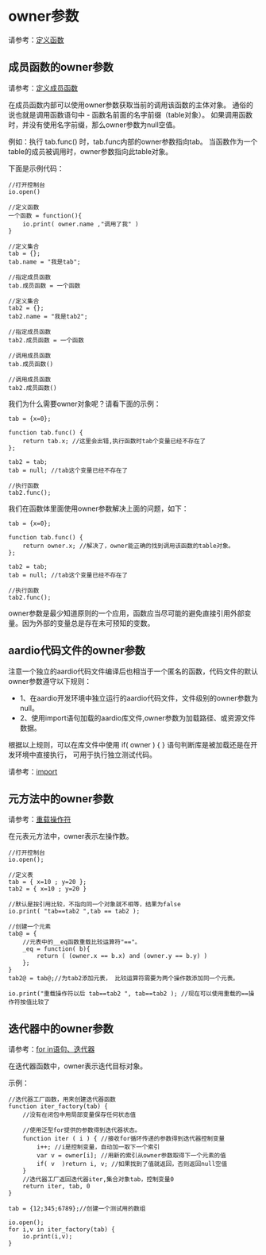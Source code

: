 # owner参数

 请参考：[定义函数](the%20language/function/definitions)

## 成员函数的owner参数

请参考：[定义成员函数](the%20language/function/definitions#member)

在成员函数内部可以使用owner参数获取当前的调用该函数的主体对象。
通俗的说也就是调用函数语句中 - 函数名前面的名字前缀（table对象）。
如果调用函数时，并没有使用名字前缀，那么owner参数为null空值。

例如：执行 tab.func() 时，tab.func内部的owner参数指向tab。
当函数作为一个table的成员被调用时，owner参数指向此table对象。

下面是示例代码：

``` aau
//打开控制台
io.open()

//定义函数
一个函数 = function(){
	io.print( owner.name ,"调用了我" )
}

//定义集合
tab = {};
tab.name = "我是tab";

//指定成员函数
tab.成员函数 = 一个函数

//定义集合
tab2 = {};
tab2.name = "我是tab2";

//指定成员函数
tab2.成员函数 = 一个函数

//调用成员函数
tab.成员函数()

//调用成员函数
tab2.成员函数()
```

我们为什么需要owner对象呢？请看下面的示例：

``` aau
tab = {x=0};

function tab.func() {
	return tab.x; //这里会出错,执行函数时tab个变量已经不存在了
};

tab2 = tab;
tab = null; //tab这个变量已经不存在了

//执行函数
tab2.func();
```

我们在函数体里面使用owner参数解决上面的问题，如下：

``` aau
tab = {x=0};

function tab.func() {
	return owner.x; //解决了，owner能正确的找到调用该函数的table对象。
};

tab2 = tab;
tab = null; //tab这个变量已经不存在了

//执行函数
tab2.func();
```

owner参数是最少知道原则的一个应用，函数应当尽可能的避免直接引用外部变量。因为外部的变量总是存在未可预知的变数。



## aardio代码文件的owner参数

注意一个独立的aardio代码文件编译后也相当于一个匿名的函数，代码文件的默认owner参数遵守以下规则：

* 1、在aardio开发环境中独立运行的aardio代码文件，文件级别的owner参数为null。
* 2、使用import语句加载的aardio库文件,owner参数为加载路径、或资源文件数据。


 根据以上规则，可以在库文件中使用 if( owner ) {  } 语句判断库是被加载还是在开发环境中直接执行，
  可用于执行独立测试代码。

请参考：[import](libraries/import)

## 元方法中的owner参数

请参考：[重载操作符](the%20language/operator/overloading)

在元表元方法中，owner表示左操作数。

``` aau
//打开控制台
io.open();

//定义表
tab = { x=10 ; y=20 };
tab2 = { x=10 ; y=20 }

//默认是按引用比较，不指向同一个对象就不相等，结果为false
io.print( "tab==tab2 ",tab == tab2 );

//创建一个元素
tab@ = {
	//元表中的__eq函数重载比较运算符"=="。
	_eq = function( b){
		return ( (owner.x == b.x) and (owner.y == b.y) )
	};
}
tab2@ = tab@;//为tab2添加元表， 比较运算符需要为两个操作数添加同一个元表。

io.print("重载操作符以后 tab==tab2 ", tab==tab2 ); //现在可以使用重载的==操作符按值比较了
```

## 迭代器中的owner参数

请参考：[for in语句、迭代器](the%20language/statements/looping#forin)

在迭代器函数中，owner表示迭代目标对象。

示例：

``` aau
//迭代器工厂函数，用来创建迭代器函数
function iter_factory(tab) {
    //没有在闭包中用局部变量保存任何状态值

    //使用泛型for提供的参数得到迭代器状态。
    function iter ( i ) { //接收for循环传递的参数得到迭代器控制变量
        i++; //i是控制变量，自动加一取下一个索引
        var v = owner[i]; //用新的索引从owner参数取得下一个元素的值
        if( v  )return i, v; //如果找到了值就返回，否则返回null空值
    }
    //迭代器工厂返回迭代器iter,集合对象tab，控制变量0
    return iter, tab, 0
}

tab = {12;345;6789};//创建一个测试用的数组

io.open();
for i,v in iter_factory(tab) {
    io.print(i,v);
}
```
